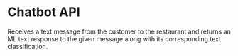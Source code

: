 # Chatbot API

Receives a text message from the customer to the restaurant and returns an ML text response to the given message along with its corresponding text classification.

